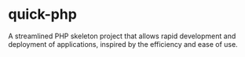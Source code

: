 # quick-php
A streamlined PHP skeleton project that allows rapid development and deployment of applications, inspired by the efficiency and ease of use.
